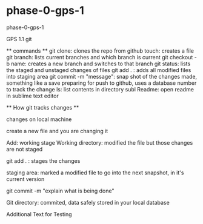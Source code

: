 # phase-0-gps-1

phase-0-gps-1


GPS 1.1 git

** commands ** git clone: clones the repo from github touch: creates a file git branch: lists current branches and which branch is current git checkout -b name: creates a new branch and switches to that branch git status: lists the staged and unstaged changes of files git add . : adds all modified files into staging area git commit -m "message": snap shot of the changes made, something like a save preparing for push to github, uses a database number to track the change ls: list contents in directory subl Readme: open readme in sublime text editor

** How git tracks changes **

changes on local machine

create a new file and you are changing it

Add: working stage Working directory: modified the file but those changes are not staged

git add . : stages the changes

staging area: marked a modified file to go into the next snapshot, in it's current version

git commit -m "explain what is being done"

Git directory: commited, data safely stored in your local database

Additional Text for Testing